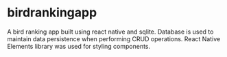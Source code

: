 # birdrankingapp
A bird ranking app built using react native and sqlite. Database is used to maintain data persistence when performing CRUD operations.
React Native Elements library was used for styling components.


